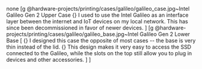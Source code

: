 none
[g
 @hardware-projects/printing/cases/galileo/galileo_case.jpg~Intel Galileo Gen 2 Upper Case
 {} I used to use the Intel Galileo as an interface layer between the internet and IoT devices on my local network. This has since been decommissioned in favor of newer devices.
]
[g
@hardware-projects/printing/cases/galileo/galileo_base.jpg~Intel Galileo Gen 2 Lower Base
[
 {} I designed this case the opposite of most cases -- the base is very thin instead of the lid.
 {} This design makes it very easy to access the SSD connected to the Galileo, while the slots on the top still allow you to plug in devices and other accessories.
]
]